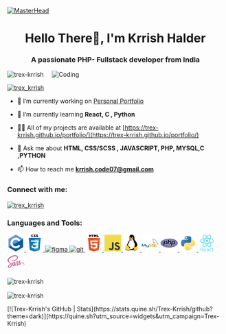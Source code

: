 [![MasterHead](https://camo.githubusercontent.com/e65863c6bc685e20ea69ca72151d8e669916c5e1f6151ea5f80fe03621a4fbf2/68747470733a2f2f676973742e6769746875622e636f6d2f5072696e63652d536869766172616d2f31303661613066333766303136656461376563363564653561636239303437312f7261772f373630616666316665333331663861343435643435373361613838666432656331366537326238332f4d792d776f726b2e676966)](https://trex-krrish.github.io/portfolio/)
<h1 align="center">Hello There👋, I'm Krrish Halder</h1>
<h3 align="center">A passionate PHP- Fullstack developer from India</h3>
<img align="right" alt="Coding" width="400" src="https://thumbs.gfycat.com/BothNegligibleBluebird-max-1mb.gif">

<p align="left"> <img src="https://komarev.com/ghpvc/?username=trex-krrish&label=Profile%20views&color=0e75b6&style=flat" alt="trex-krrish" /> </p>

<p align="left"> <a href="https://twitter.com/trex_krrish" target="blank"><img src="https://img.shields.io/twitter/follow/trex_krrish?logo=twitter&style=for-the-badge" alt="trex_krrish" /></a> </p>

- 🔭 I’m currently working on [Personal Portfolio](https://github.com/Trex-Krrish/portfolio)

- 🌱 I’m currently learning **React, C , Python**

- 👨‍💻 All of my projects are available at [https://trex-krrish.github.io/portfolio/](https://trex-krrish.github.io/portfolio/)

- 💬 Ask me about **HTML, CSS/SCSS , JAVASCRIPT, PHP, MYSQL,C ,PYTHON**

- 📫 How to reach me **krrish.code07@gmail.com**

<h3 align="left">Connect with me:</h3>
<p align="left">
<a href="https://twitter.com/trex_krrish" target="blank"><img align="center" src="https://raw.githubusercontent.com/rahuldkjain/github-profile-readme-generator/master/src/images/icons/Social/twitter.svg" alt="trex_krrish" height="30" width="40" /></a>
</p>

<h3 align="left">Languages and Tools:</h3>
<p align="left"> <a href="https://www.cprogramming.com/" target="_blank" rel="noreferrer"> <img src="https://raw.githubusercontent.com/devicons/devicon/master/icons/c/c-original.svg" alt="c" width="40" height="40"/> </a> <a href="https://www.w3schools.com/css/" target="_blank" rel="noreferrer"> <img src="https://raw.githubusercontent.com/devicons/devicon/master/icons/css3/css3-original-wordmark.svg" alt="css3" width="40" height="40"/> </a> <a href="https://www.figma.com/" target="_blank" rel="noreferrer"> <img src="https://www.vectorlogo.zone/logos/figma/figma-icon.svg" alt="figma" width="40" height="40"/> </a> <a href="https://git-scm.com/" target="_blank" rel="noreferrer"> <img src="https://www.vectorlogo.zone/logos/git-scm/git-scm-icon.svg" alt="git" width="40" height="40"/> </a> <a href="https://www.w3.org/html/" target="_blank" rel="noreferrer"> <img src="https://raw.githubusercontent.com/devicons/devicon/master/icons/html5/html5-original-wordmark.svg" alt="html5" width="40" height="40"/> </a> <a href="https://developer.mozilla.org/en-US/docs/Web/JavaScript" target="_blank" rel="noreferrer"> <img src="https://raw.githubusercontent.com/devicons/devicon/master/icons/javascript/javascript-original.svg" alt="javascript" width="40" height="40"/> </a> <a href="https://www.linux.org/" target="_blank" rel="noreferrer"> <img src="https://raw.githubusercontent.com/devicons/devicon/master/icons/linux/linux-original.svg" alt="linux" width="40" height="40"/> </a> <a href="https://www.mysql.com/" target="_blank" rel="noreferrer"> <img src="https://raw.githubusercontent.com/devicons/devicon/master/icons/mysql/mysql-original-wordmark.svg" alt="mysql" width="40" height="40"/> </a> <a href="https://www.php.net" target="_blank" rel="noreferrer"> <img src="https://raw.githubusercontent.com/devicons/devicon/master/icons/php/php-original.svg" alt="php" width="40" height="40"/> </a> <a href="https://www.python.org" target="_blank" rel="noreferrer"> <img src="https://raw.githubusercontent.com/devicons/devicon/master/icons/python/python-original.svg" alt="python" width="40" height="40"/> </a> <a href="https://reactjs.org/" target="_blank" rel="noreferrer"> <img src="https://raw.githubusercontent.com/devicons/devicon/master/icons/react/react-original-wordmark.svg" alt="react" width="40" height="40"/> </a> <a href="https://sass-lang.com" target="_blank" rel="noreferrer"> <img src="https://raw.githubusercontent.com/devicons/devicon/master/icons/sass/sass-original.svg" alt="sass" width="40" height="40"/> </a> </p>

<p><img align="center" src="https://github-readme-stats.vercel.app/api/top-langs?username=trex-krrish&show_icons=true&locale=en&layout=compact" alt="trex-krrish" /></p>

<p><img align="center" src="https://github-readme-streak-stats.herokuapp.com/?user=trex-krrish&" alt="trex-krrish" /></p>
[![Trex-Krrish's GitHub | Stats](https://stats.quine.sh/Trex-Krrish/github?theme=dark)](https://quine.sh?utm_source=widgets&utm_campaign=Trex-Krrish)
